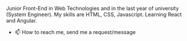 Junior Front-End in Web Technologies and in the last year of university (System Engineer).
My skills are HTML, CSS, Javascript. Learning React and Angular.
- 📫 How to reach me, send me a request/message

<!---
mauriciovc98/mauriciovc98 is a ✨ special ✨ repository because its `README.md` (this file) appears on your GitHub profile.
You can click the Preview link to take a look at your changes.
--->
